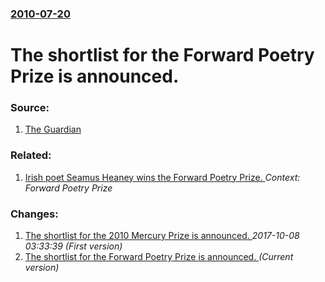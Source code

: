### [2010-07-20](/news/2010/07/20/index.md)

# The shortlist for the Forward Poetry Prize is announced. 




### Source:

1. [The Guardian](http://www.guardian.co.uk/books/2010/jul/20/forward-poetry-prize-shortlist)

### Related:

1. [Irish poet Seamus Heaney wins the Forward Poetry Prize. ](/news/2010/10/6/irish-poet-seamus-heaney-wins-the-forward-poetry-prize.md) _Context: Forward Poetry Prize_

### Changes:

1. [The shortlist for the 2010 Mercury Prize is announced. ](/news/2010/07/20/the-shortlist-for-the-2010-mercury-prize-is-announced.md) _2017-10-08 03:33:39 (First version)_
1. [The shortlist for the Forward Poetry Prize is announced. ](/news/2010/07/20/the-shortlist-for-the-forward-poetry-prize-is-announced.md) _(Current version)_
